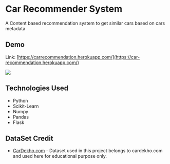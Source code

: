# Car Recommender System
A Content based recommendation system to  get similar cars based on cars metadata

## Demo
Link: [https://carrecommendation.herokuapp.com/](https://car-recommendation.herokuapp.com/)


[![](https://i.imgur.com/O93sw1y.png)](https://car-recommendation.herokuapp.com/)


## Technologies Used
- Python
- Scikit-Learn
- Numpy
- Pandas
- Flask


## DataSet Credit
- [CarDekho.com](https://www.cardekho.com) - Dataset used in this project belongs to cardekho.com and used here for educational purpose only.

